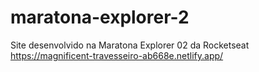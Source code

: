 # maratona-explorer-2
Site desenvolvido na Maratona Explorer 02 da Rocketseat
https://magnificent-travesseiro-ab668e.netlify.app/
